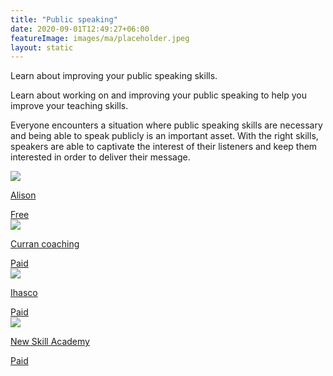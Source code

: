 ```yaml
---
title: "Public speaking"
date: 2020-09-01T12:49:27+06:00
featureImage: images/ma/placeholder.jpeg
layout: static
---
```


Learn about improving your public speaking skills.

Learn about working on and improving your public speaking to help you improve your teaching skills.

Everyone encounters a situation where public speaking skills are necessary and being able to speak publicly is an important asset. With the right skills, speakers are able to captivate the interest of their listeners and keep them interested in order to deliver their message.

<a class="ma-link" href="https://alison.com/course/public-speaking?utm_source=alison_user&utm_medium=affiliates&utm_campaign=24567325"><div class="ma-card"><div class="ma-icon"><img src ="/images/icon-check.png"/></div><div class="ma-name"><p>Alison</p></div><div class="ma-paid-text"><span>Free</span></div></div></a><a class="ma-link" href="https://currancoaching.com/?msclkid=0f024def2d0919d5a02129dae57bc527&utm_term=public%20speaking%20courses&utm_content=Public%20Speaking%20Workshops"><div class="ma-card"><div class="ma-icon"><img src ="/images/icon-pound.png"/></div><div class="ma-name"><p>Curran coaching</p></div><div class="ma-paid-text"><span>Paid</span></div></div></a><a class="ma-link" href="https://www.ihasco.co.uk/courses/detail/speaking-confidently-training?utm_source=SearchEngineBing&utm_medium=Paid&utm_campaign=DSA&utm_keyword=https%3A%2F%2Fwww.ihasco.co.uk%2Fcourses%2Fdetail%2Fspeaking-confidently-training&msclkid=c76fa907c37b12747c5ecd320b0929d0"><div class="ma-card"><div class="ma-icon"><img src ="/images/icon-pound.png"/></div><div class="ma-name"><p>Ihasco</p></div><div class="ma-paid-text"><span>Paid</span></div></div></a><a class="ma-link" href="https://www.awin1.com/cread.php?awinmid=31125&awinaffid=1198638&ued=https%3A%2F%2Fnewskillsacademy.com%2F"><div class="ma-card"><div class="ma-icon"><img src ="/images/icon-pound.png"/></div><div class="ma-name"><p>New Skill Academy</p></div><div class="ma-paid-text"><span>Paid</span></div></div></a>  

<br/><br/>






